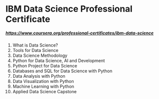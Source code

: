 # IBM Data Science Professional Certificate
##### https://www.coursera.org/professional-certificates/ibm-data-science
  1. What is Data Science?
  2. Tools for Data Science
  3. Data Science Methodology
  4. Python for Data Science, AI and Development
  5. Python Project for Data Science
  6. Databases and SQL for Data Science with Python
  7. Data Analysis with Python
  8. Data Visualization with Python
  9. Machine Learning with Python
  10. Applied Data Science Capstone
